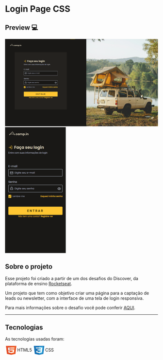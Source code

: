 # Login Page CSS
## Preview 💻

<div style="display: inline-block">
  <img src="./Preview/loginForm-DescktopLayout.png" width="730px"/>
  <img src="./Preview/loginForm-MobileLayout.png" width="200px"/>
</div>


## Sobre o projeto 

Esse projeto foi criado a partir de um dos desafios do Discover, da plataforma de ensino [Rocketseat](https://app.rocketseat.com.br/discover).

Um projeto que tem como objetivo criar uma página para a captação de leads ou newsletter, com a interface de uma tela de login responsiva.

Para mais informações sobre o desafio você pode conferir [AQUI](https://efficient-sloth-d85.notion.site/Desafio-Login-Form-CSS-a10caea5a183494e97eb9ce4f33536b3).

---

## Tecnologias 

As tecnologias usadas foram:
<div style="display: inline-block">
   <img align="center" alt="Luccas-HTML" height="30" width="40" src="https://raw.githubusercontent.com/devicons/devicon/master/icons/html5/html5-original.svg">HTML5
   <img align="center" alt="Luccas-CSS" height="30" width="40" src="https://raw.githubusercontent.com/devicons/devicon/master/icons/css3/css3-original.svg">CSS
 </div>




